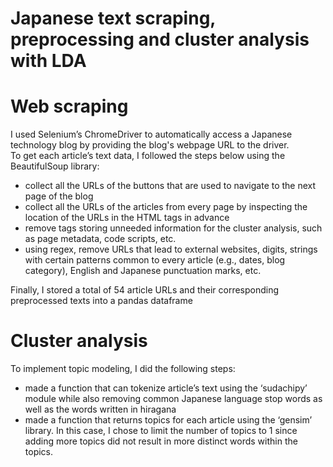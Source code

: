 # Japanese text scraping, preprocessing and cluster analysis with LDA
# Web scraping

I used Selenium’s ChromeDriver to automatically access a Japanese technology blog by providing the blog's webpage URL to the driver.  
To get each article’s text data, I followed the steps below using the BeautifulSoup library:
- collect all the URLs of the buttons that are used to navigate to the next page of the blog
- collect all the URLs of the articles from every page by inspecting the location of the URLs in the HTML tags in advance
- remove tags storing unneeded information for the cluster analysis, such as page metadata, code scripts, etc.
- using regex, remove URLs that lead to external websites, digits, strings with certain patterns common to every article (e.g., dates, blog category), English and Japanese punctuation marks, etc.    

Finally, I stored a total of 54 article URLs and their corresponding preprocessed texts into a pandas dataframe
 
# Cluster analysis 

To implement topic modeling, I did the following steps:
- made a function that can tokenize article’s text using the ‘sudachipy’ module while also removing common Japanese language stop words as well as the words written in hiragana
- made a function that returns topics for each article using the ‘gensim’ library.
In this case, I chose to limit the number of topics to 1 since adding more topics did not result in more distinct words within the topics.
